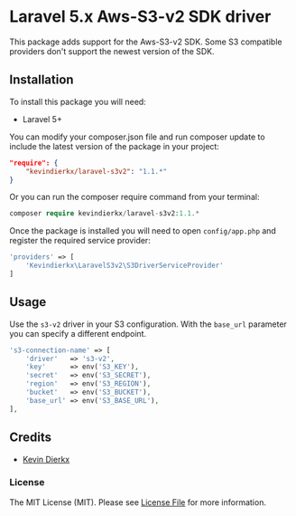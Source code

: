 # Laravel 5.x Aws-S3-v2 SDK driver

This package adds support for the Aws-S3-v2 SDK. Some S3 compatible providers don't support the newest version of the SDK.

## Installation

To install this package you will need:

- Laravel 5+

You can modify your composer.json file and run composer update to include the latest version of the package in your project:

```json
"require": {
    "kevindierkx/laravel-s3v2": "1.1.*"
}
```

Or you can run the composer require command from your terminal:

```php
composer require kevindierkx/laravel-s3v2:1.1.*
```

Once the package is installed you will need to open ```config/app.php``` and register the required service provider:

```php
'providers' => [
    'Kevindierkx\LaravelS3v2\S3DriverServiceProvider'
]
```

## Usage

Use the ```s3-v2``` driver in your S3 configuration. With the ```base_url``` parameter you can specify a different endpoint.

```PHP
's3-connection-name' => [
    'driver'   => 's3-v2',
    'key'      => env('S3_KEY'),
    'secret'   => env('S3_SECRET'),
    'region'   => env('S3_REGION'),
    'bucket'   => env('S3_BUCKET'),
    'base_url' => env('S3_BASE_URL'),
],
```

## Credits

- [Kevin Dierkx](https://github.com/kevindierkx)

### License

The MIT License (MIT). Please see [License File](LICENSE) for more information.

